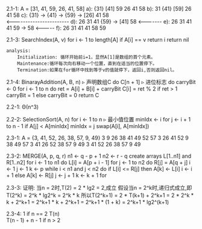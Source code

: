 2.1-1:
    A = [31, 41, 59, 26, 41, 58]
    a): {31} [41] 59 26 41 58
    b): 31 {41} [59] 26 41 58
    c): {31} -> {41} -> {59} -> [26] 41 58   
          <-----------------------
    d): 26 31 41 {59} -> [41] 58
                   <-------
    e): 26 31 41 41 59 -> 58
                     <-----
    f): 26 31 41 41 58 59

2.1-3:
    SearchIndex(A, v)
        for i <- 1 to length[A]
            if A[i] == v
                return i
        return nil

    analysis:
        Initialization: 循环开始前i=1，显然A[1]是数组的首个元素。
        Maintenance:循环每次向右移动一个位置，直到在适当的位置停下。
        Termination:如果在for循环中找到等于v的值就停下，返回i,否则返回nil。

2.1-4:
    BinarayAddition(A, B, n)
        ▹ 声明数组C
        do C[n + 1]
            ▹ 进位标志
            do carryBit <- 0
                for i <- 1 to n
                    do ret = A[i] + B[i] + carryBit
                        C[i] = ret % 2
                        if ret > 1
                            carryBit = 1
                        else
                            carryBit = 0
        return C

2.2-1:
    Θ(n^3)

2.2-2:
    SelectionSort(A, n)
        for i <- 1 to n
            ▹ 最小值位置
            minIdx <- i
            for j <- i + 1 to n - 1
                if A[j] < A[minIdx]
                    minIdx = j
            swap(A[i], A[minIdx])

2.3-1:
    A = {3, 41, 52, 26, 38, 57, 9, 49}
        3 9 26 38 41 49 52 57
      3 26 41 52     9 38 49 57
    3 41    26 52   38 57   9 49
    3 41    52 26   38 57   9 49

2.3-2:
    MERGE(A, p, q, r)
        n1 <- q - p + 1
        n2 <- r - q
    create arrays L[1..n1] and R[1..n2]
    for i <- 1 to n1
        do L[i] = A[p + i - 1]
    for j <- 1 to n2
        do R[j] = A[q + j]
    i <- 1
    j <- 1
    k <- p
    while i < n1 and j < n2
        do if L[i] <= R[j]
            then A[k] <- L[i]
                i <- i + 1
            else A[k] <- R[j]
                j <- j + 1
            k <- k + 1
    for 

2.3-3:
    证明:
    当n = 2时,T(2) = 2 * lg2 = 2,成立
    假设当n = 2^k时,递归式成立,即T(2^k) = 2^k * lg2^k = 2^k * k
    所以T(2^k+1) = 2 * T(k+1) + 2^k+1 = 2 * 2^k * k + 2^k+1 = 2^k+1 * k + 2^k+1 = 2^k+1 * (1 + k) = 2^k+1 * lg2^(k+1)

2.3-4:
            1                   if n == 2
    T(n)    
            T(n - 1) + n - 1    if n > 2

